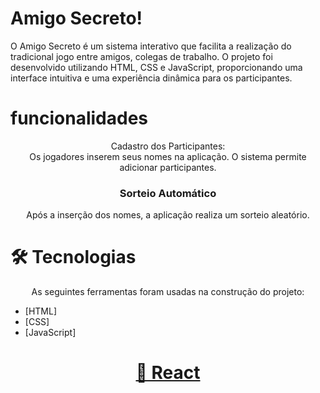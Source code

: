 
# Amigo Secreto! 

O Amigo Secreto é um sistema interativo que facilita a realização do tradicional jogo entre amigos, colegas de trabalho. O projeto foi desenvolvido utilizando HTML, CSS e JavaScript, proporcionando uma interface intuitiva e uma experiência dinâmica para os participantes.

# funcionalidades
<center>Cadastro dos Participantes:</center>

<center>Os jogadores inserem seus nomes na aplicação.
O sistema permite adicionar participantes.</center>

<div align="center">
  <h3>Sorteio Automático</h3>
  <p>Após a inserção dos nomes, a aplicação realiza um sorteio aleatório.</p>
</div>


# 🛠 Tecnologias
<center>As seguintes ferramentas foram usadas na construção do projeto:</center>

- [HTML]
- [CSS]
- [JavaScript]

 <h1 align="center">
    <a href="https://pt-br.reactjs.org/">🔗 React</a>
</h1>

